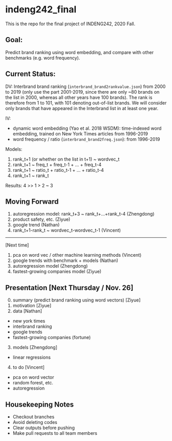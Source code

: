 # indeng242_final
This is the repo for the final project of INDENG242, 2020 Fall.

## Goal: 

Predict brand ranking using word embedding, and compare with other benchmarks (e.g. word frequency).

## Current Status:

DV: Interbrand brand ranking (`interbrand_brand2rankvalue.json`) from 2000 to 2019 (only use the part 2001-2019, since there are only ~80 brands on the list in 2000, whereas all other years have 100 brands). The rank is therefore from 1 to 101, with 101 denoting out-of-list brands. We will consider only brands that have appeared in the Interbrand list in at least one year.

IV:

- dynamic word embedding (Yao et al. 2018 WSDM): time-indexed word embedding, trained on New York Times articles from 1996-2019
- word frequency / ratio (`interbrand_brand2freq.json`): from 1996-2019

Models:

1. rank_t+1 (or whether on the list in t+1) ~ wordvec_t
2. rank_t+1 ~ freq_t + freq_t-1 + ... + freq_t-4
3. rank_t+1 ~ ratio_t + ratio_t-1 + ... + ratio_t-4
4. rank_t+1 ~ rank_t

Results: 4 >> 1 > 2 ~ 3

## Moving Forward

1. autoregression model: rank_t+3 ~ rank_t+...+rank_t-4 (Zhengdong)
2. product safety, etc. (Ziyue)
3. google trend (Nathan)
4. rank_t+1-rank_t ~ wordvec_t-wordvec_t-1 (Vincent)
-------------------------------
[Next time]
1. pca on word vec / other machine learning methods (Vincent)
2. google trends with benchmark + models (Nathan)
3. autoregression model (Zhengdong)
4. fastest-growing companies model (Ziyue)

## Presentation [Next Thursday / Nov. 26]

0. summary (predict brand ranking using word vectors) [Ziyue]
1. motivation [Ziyue]
2. data [Nathan]
  - new york times
  - interbrand ranking
  - google trends
  - fastest-growing companies (fortune)
3. models [Zhengdong]
  - linear regressions
4. to do [Vincent]
  - pca on word vector
  - random forest, etc.
  - autoregression

## Housekeeping Notes

- Checkout branches
- Avoid deleting codes
- Clear outputs before pushing
- Make pull requests to all team members

